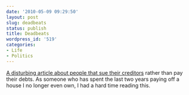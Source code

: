 ```yaml
---
date: '2010-05-09 09:29:50'
layout: post
slug: deadbeats
status: publish
title: Deadbeats
wordpress_id: '519'
categories:
- Life
- Politics
---
```


[A disturbing article about people that sue their creditors](http://www.dallasobserver.com/content/printVersion/1653972) rather than pay their debts.  As someone who has spent the last two years paying off a house I no longer even own, I had a hard time reading this.
